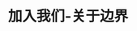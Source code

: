 ---
{
    layout: Layout,
    isJoin: true,
    title: 加入我们-关于边界,
    aboutTitle: {
        title: 关于边界,
        subTitle: 专注于区块链、大数据相关产品技术研发和解决方案的⾼科技公司
    },
    aboutType: [
        {
            text: 关于我们,
            route: /about
        },
        {
            text: 发展历程,
            route: /milestone
        },
        {
            text: 荣誉资质,
            route: /honour
        },
        {
            text: 加入我们,
            route: /join
        },
    ],
    hotJobs: {
        title: 热招岗位,
        jobsType: [
            {
                jobType: 后端开发工程师 - 上海,
                responsibilityTitle: 岗位职责,
                isHot: false,
                responsibilities: [
                    {text: 1、参与需求分析与系统架构设计；},
                    {text: 2、撰写需求文档和软件设计书；},
                    {text: 3、按系统设计完成功能模块的编写和单元测试；},
                    {text: 4、遵循软件开发流程，按照代码规范编写代码；},
                    {text: 5、独立维护所开发的软件模块代码。},
                ],
                requirementTitle: 任职要求,
                requirements: [
                    {text: 1、计算机或相关专业毕业，大学本科及以上学历；},
                    {text: 2、3年以上软件或互联网应用开发经验；},
                    {text: 3、精通Go,Java和Node开发语言中至少一种，熟悉至少一种主流开发框架；},
                    {text: 4、精通HTTP协议，熟练使用至少一种主流Web服务器；},
                    {text: 5、精通基于RPC或REST风格的API服务开发；},
                    {text: 6、熟练掌握至少一种关系型数据库和NoSQL数据库；},
                    {text: 7、熟练掌握至少一种常见Linux操作系统，熟练使用Linux常用命令；},
                    {text: 8、具有很好的学习能力，理解能力和表达能力；},
                    {text: 9、具有很好的编程习惯，思路清晰，工作规范；},
                    {text: 10、具有很好的团队协作精神和沟通能力；},
                    {text: 11、英语良好，能熟练阅读理解英语技术文档。},
                ],
                welcome: 如果您对我们的职位感兴趣，请将您的简历发送至 talent@bianjie.ai， 并在邮件标题注明「应聘的职位」。边界智能，期待您的加入！
            },
            {
                jobType: 区块链开发工程师 - 上海,
                responsibilityTitle: 岗位职责,
                isHot: false,
                responsibilities: [
                    {text: 1、参与区块链核心软件的需求分析与架构设计；},
                    {text: 2、撰写相关需求文档、软件设计书和用户文档；},
                    {text: 3、按系统设计完成相关模块的编程、单元测试和集成测试；},
                    {text: 4、协助QA完成相关模块的功能测试和性能测试，找出问题和瓶颈并予以修复；},
                    {text: 5、学习相关新技术并参与内部的分享和交流活动；},
                    {text: 6、遵循软件开发流程，按照代码规范编写代码；},
                    {text: 7、独立维护所开发的软件模块代码。},
                ],
                requirementTitle: 任职要求,
                requirements: [
                    {text: 1、211大学计算机或相关专业的本科及以上学历；},
                    {text: 2、1-3年互联网应用开发经验；},
                    {text: 3、熟练掌握Golang/Java/JavaScript中至少两种语言；},
                    {text: 4、熟悉至少一种常见Linux OS，熟练使用Linux常用命令；},
                    {text: 5、扎实掌握计算机网络和HTTP协议底层知识；},
                    {text: 6、熟悉区块链相关机制与原理，理解各类主流的共识算法；},
                    {text: 7、具有很好的编程习惯，思路清晰，工作规范；},
                    {text: 8、具有很强的学习能力、理解能力和表达能力、团队协作能力和沟通能力；},
                    {text: 9、英语良好，能熟练阅读理解英语技术文档；},
                    {text: 10、有分布式中间件、网络基础软件和存储系统研发经验者优先；},
                    {text: 11、熟悉P2P通信协议、侧链/跨链、密码学等技术的优先；},
                    {text: 12、有Tendermint和Cosmos SDK使用经验者优先；},
                    {text: 13、有区块链技术实际研发和实施经验者优先。},
                ],
                welcome: 如果您对我们的职位感兴趣，请将您的简历发送至 talent@bianjie.ai， 并在邮件标题注明「应聘的职位」。边界智能，期待您的加入！
            },
            {
                jobType: 测试工程师 - 上海,
                responsibilityTitle: 岗位职责,
                isHot: false,
                responsibilities: [
                    {text: 1、能独立完成部门相关项目/产品的测试工作，参与需求分析，负责测试计划制定，编写功能测试设计和用例等工作；},
                    {text: 2、对产品的功能、接口、UI、性能及其他方面进行测试；},
                    {text: 3、能分析、定位测试中发现的问题，为研发人员提出解决建议，对问题进行跟踪，推动问题及时合理地解决；},
                    {text: 4、精通软件测试相关理论和技能。},
                ],
                requirementTitle: 任职要求,
                requirements: [
                    {text: 1、计算机或相关专业大学本科或以上学历；},
                    {text: 2、3年及以上软件测试工作经验；},
                    {text: 3、精通软件测试流程，缺陷管理流程，能够提取测试需求，编写测试计划及用例，设计和执行测试，分析测试结果，并具有编制文档能力；},
                    {text: 4、精通软件测试基本理论、包括黑盒、白盒、灰盒测试技术；精通功能测试和性能测试方法，并能根据项目特点设计测试策略和测试方案；掌握常用的软件测试工具；},
                    {text: 5、具有较强的思维逻辑和沟通技巧，擅于发现问题；},
                    {text: 6、精通各种数据库原理及SQL语句查询；},
                    {text: 7、有软件评测师证书者优先；},
                    {text: 8、有分布式系统测试经验优先，熟练掌握操作系统（Linux、Windows）；},
                    {text: 9、了解区块链相关知识优先；},
                    {text: 10、有编写脚本能力和自动化测试经验加分。},
                ],
                welcome: 如果您对我们的职位感兴趣，请将您的简历发送至 talent@bianjie.ai， 并在邮件标题注明「应聘的职位」。边界智能，期待您的加入！
            },
            {
                jobType: 区块链研究员 - 上海,
                responsibilityTitle: 岗位职责,
                isHot: false,
                responsibilities: [
                    {text: 1、区块链行业研究，包括但不限于区块链前沿技术发展、区块链应用情况、行业市场动态等；},
                    {text: 2、撰写深度分析文章、编写专业书籍与报告、参与行业标准制定等；},
                    {text: 3、拓展区块链及垂直行业内的生态合作、对合作项目分析评估、维护合作伙伴关系；},
                    {text: 4、收集行业资料、编写区块链项目方案、完成商务谈判、跟进合作项目执行进度、维护商务合作关系；},
                    {text: 5、参与行业交流，对外进行项目路演、方案宣讲与BD等。},
                ],
                requirementTitle: 任职要求,
                requirements: [
                    {text: 1、研究生学历，1-2年相关工作经验或优秀的理工科应届毕业生，计算机、数学、密码学等相关专业优先；},
                    {text: 2、热爱并了解区块链行业及技术，具有主动学习意愿和快速学习能力；},
                    {text: 3、熟悉区块链解决方案、在全球企业中面向企业客户担任过信息技术方面的商务拓展、销售、业务咨询等工作者优先；},
                    {text: 4、具有良好的沟通表达能力，可熟练进行英文的口头与书面交流；5、目标意识强，有良好的项目管理和资源协调能力。},
                    {text: 5、目标意识强，有良好的项目管理和资源协调能力。},
                ],
                welcome: 如果您对我们的职位感兴趣，请将您的简历发送至 talent@bianjie.ai， 并在邮件标题注明「应聘的职位」。边界智能，期待您的加入！
            },
            {
                jobType: 商务拓展经理 - 上海,
                responsibilityTitle: 岗位职责,
                isHot: false,
                responsibilities: [
                    {text: 1、开发联盟链和大数据等产品的新客户，进行客户需求对接，组织编写业务和技术方案；},
                    {text: 2、为公司联盟链和大数据等产品拓展行业合作机会，挖掘更多合作项目；},
                    {text: 3、维护行业客户及合作伙伴关系；},
                    {text: 4、将客户及合作伙伴需求进行条理化的梳理和总结；},
                    {text: 5、负责公司整体的商务流程，包括商务方案准备、谈判、合同签署，跟进合作项目执行进度；},
                    {text: 6、收集、整理、分析相关市场信息、行业动态和竞争对手信息，对公司的商务拓展提出合理建议；},
                    {text: 7、组织和策划与合作伙伴或客户的联合营销活动和品牌宣传；},
                    {text: 8、根据行业分析的结论，对公司的产品发展方向提出合理建议。},
                ],
                requirementTitle: 任职要求,
                requirements: [
                    {text: 1、本科及以上学历，3年以上相关从业经验，良好的英语听说读写能力；},
                    {text: 2、3年以上技术相关工作经验，技术架构背景者优先；},
                    {text: 3、积极主动，善于学习，有良好的沟通表达能力、协调能力和抗压能力；},
                    {text: 4、性格开朗，有良好的市场敏锐度，对商务工作充满热情和兴趣，熟知商务合作礼仪；},
                    {text: 5、有良好的项目管理和资源协调能力；},
                    {text: 6、担任过信息技术方面的商务拓展、销售、业务咨询等工作者优先；},
                    {text: 7、有区块链行业从业经验，熟悉区块链技术、解决方案者优先。},
                ],
                welcome: 如果您对我们的职位感兴趣，请将您的简历发送至 talent@bianjie.ai， 并在邮件标题注明「应聘的职位」。边界智能，期待您的加入！
            },
            {
                jobType: IT咨询工程师 - 上海,
                responsibilityTitle: 岗位职责,
                isHot: false,
                responsibilities: [
                    {text: 1、提供售前技术支持，为企业客户定制专业的区块链或大数据相关解决方案；},
                    {text: 2、与技术团队配合，了解并总结公司产品和解决方案的特色，形成方案向客户及合作伙伴介绍；},
                    {text: 3、与合作伙伴的技术团队协作，集成和形成整体解决方案；},
                    {text: 4、协助商务团队捕捉潜在商机，完成商务流程；},
                    {text: 5、负责收集市场和行业信息，研究和分析竞争对手的技术框架和技术特点；},
                    {text: 6、向公司就业务或技术合作伙伴的方向提出建议；},
                    {text: 7、在项目实施过程中作为BA参与项目，进行业务分析，对接技术团队；},
                    {text: 8、帮助客户及合作伙伴了解区块链的基础知识，消除沟通障碍。},
                ],
                requirementTitle: 任职要求,
                requirements: [
                    {text: 1、本科及以上学历，计算机类相关专业；},
                    {text: 2、1-2年相关工作经验，或优秀应届毕业生；},
                    {text: 3、学习能力强，有责任心和团队协作精神；},
                    {text: 4、形象端正，性格开朗大方，表达能力强，具有亲和力，稳重大方；},
                    {text: 5、具有熟练的英文阅读和表达能力； },
                    {text: 6、对云计算、大数据、BI、AI、数据库等领域有项目或实践经验者；},
                    {text: 7、有编程能力者，优先考虑；},
                    {text: 8、有区块链知识背景或行业实践者优先。},
                ],
                welcome: 如果您对我们的职位感兴趣，请将您的简历发送至 talent@bianjie.ai， 并在邮件标题注明「应聘的职位」。边界智能，期待您的加入！
            },
            {
                jobType: 算法工程师 - 上海,
                responsibilityTitle: 岗位职责,
                isHot: false,
                responsibilities: [
                    {text: 1、负责新技术研发及工程化实现。包括但不限于联邦学习、隐私计算、密码学、区块链共识及安全机制等；},
                    {text: 2、优化现有技术方案，改善系统性能, 提高算法的整体迭代效率；},
                    {text: 3、撰写相关需求文档、技术文档和用户文档；},
                    {text: 4、学习相关新技术并参与内部的分享和交流活动；},
                    {text: 5、遵循软件开发流程，按照代码规范编写代码。},
                ],
                requirementTitle: 任职要求,
                requirements: [
                    {text: 1、985/211大学计算机或相关专业的本科及以上学历；},
                    {text: 2、有一定机器学习、分布式系统、隐私计算、密码学等基础；},
                    {text: 3、扎实掌握计算机网络和HTTP协议底层知识；},
                    {text: 4、熟练掌握 C&C++/Python/Golang/Java 中至少两种语言；},
                    {text: 5、熟悉至少一种常见 Linux OS，熟练使用 Linux 常用命令；},
                    {text: 6、具有很好的编程习惯，思路清晰，工作规范；},
                    {text: 7、具有很强的学习能力、理解能力和表达能力、团队协作能力和沟通能力；},
                    {text: 8、英语良好，能熟练阅读理解英语技术文档；},
                    {text: 9、熟悉区块链相关机制与原理，理解各类主流的共识算法的优先；},
                    {text: 10、有机器学习、隐私计算、区块链技术实际研发和实施经验者优先。},
                ],
                welcome: 如果您对我们的职位感兴趣，请将您的简历发送至 talent@bianjie.ai， 并在邮件标题注明「应聘的职位」。边界智能，期待您的加入！
            },
            {
                jobType: 前端开发工程师 - 上海,
                responsibilityTitle: 岗位职责,
                isHot: false,
                responsibilities: [
                    {text: 1、负责前端界面及各类交互功能的设计与实现；},
                    {text: 2、负责前端样式和脚本的模块设计及优化；},
                    {text: 3、负责前端架构的设计、实现、维护和优化；},
                    {text: 4、配合后台开发人员按时并高质量的完成产品开发、测试与交付。},
                ],
                requirementTitle: 任职要求,
                requirements: [
                    {text: 1、计算机或相关专业大学本科或以上学历；},
                    {text: 2、3-5年专职前端开发经验；},
                    {text: 3、掌握HTML5、CSS3、JavaScript等技术，解决各类常见页面兼容性问题；},
                    {text: 4、具备良好的JavaScript基础，熟练掌握面向对象编程，对函数式编程有一定理解；},
                    {text: 5、熟悉主流的JS框架并有实际项目经验，如Vue、React等；},
                    {text: 6、熟练掌握常用构建工具，如Gulp、Webpack等；},
                    {text: 7、有独立设计并实现复杂前端模块/组件的经验；},
                    {text: 8、理解vue. React框架实现原理，理解webpack打包过程，熟悉前端性能渲染优化；},
                    {text: 9、熟悉前端常用的组件库/框架，如ElementUI/Bootstrap/Ionic framework/Onsen UI等；},
                    {text: 10、具有良好的理解能力和学习能力；},
                    {text: 11、具有良好的编程习惯，思路清晰，追求代码质量的提升；},
                    {text: 12、英语良好，能熟练阅读理解英文技术文档；},
                    {text: 13、具有良好的团队协作精神和沟通能力，责任心强；},
                    {text: 14、有服务端开发经验或区块链相关项目开发经验者优先；},
                    {text: 15、有移动端RN，小程序开发经验者优先。},
                ],
                welcome: 如果您对我们的职位感兴趣，请将您的简历发送至 talent@bianjie.ai， 并在邮件标题注明「应聘的职位」。边界智能，期待您的加入！
            },
        ]
    }
}
---
